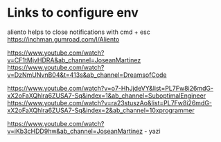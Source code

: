 # Links to configure env

aliento helps to close notifications with cmd + esc https://inchman.gumroad.com/l/Aliento

https://www.youtube.com/watch?v=CF1tMjvHDRA&ab_channel=JoseanMartinez
https://www.youtube.com/watch?v=DzNmUNvnB04&t=413s&ab_channel=DreamsofCode

https://www.youtube.com/watch?v=o7-HhJjdeVY&list=PL7Fw8i26mdG-xX2oFaXQhlra6ZUSA7-Sq&index=1&ab_channel=SuboptimalEngineer
https://www.youtube.com/watch?v=ra23stuszAo&list=PL7Fw8i26mdG-xX2oFaXQhlra6ZUSA7-Sq&index=2&ab_channel=10xprogrammer

https://www.youtube.com/watch?v=iKb3cHDD9hw&ab_channel=JoseanMartinez - yazi
